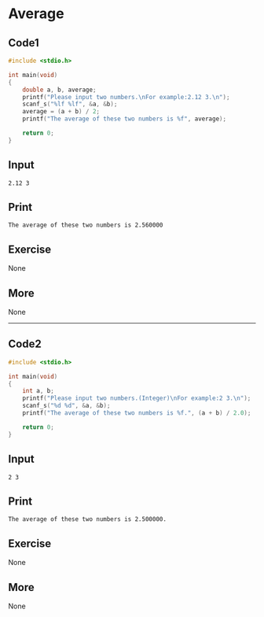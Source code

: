 # Average

## Code1

```C
#include <stdio.h>

int main(void)
{
	double a, b, average;
	printf("Please input two numbers.\nFor example:2.12 3.\n");
	scanf_s("%lf %lf", &a, &b);
	average = (a + b) / 2;
	printf("The average of these two numbers is %f", average);

	return 0;
}
```

## Input

`2.12 3`

## Print

`The average of these two numbers is 2.560000`

## Exercise

None

## More

None

***

## Code2

```C
#include <stdio.h>

int main(void)
{
	int a, b;
	printf("Please input two numbers.(Integer)\nFor example:2 3.\n");
	scanf_s("%d %d", &a, &b);
	printf("The average of these two numbers is %f.", (a + b) / 2.0);

	return 0;
}
```

## Input

`2 3`

## Print

`The average of these two numbers is 2.500000.`

## Exercise

None

## More

None
